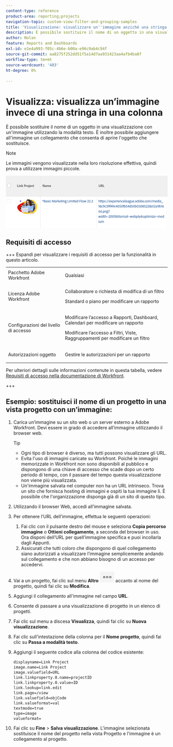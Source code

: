 ```yaml
---
content-type: reference
product-area: reporting;projects
navigation-topic: custom-view-filter-and-grouping-samples
title: 'Visualizzazione: visualizzare un''immagine anziché una stringa in una colonna'
description: È possibile sostituire il nome di un oggetto in una visualizzazione con un'immagine utilizzando la modalità testo. È inoltre possibile aggiungere all'immagine un collegamento che consenta di aprire l'oggetto che sostituisce.
author: Nolan
feature: Reports and Dashboards
exl-id: e1e4a993-f05c-4b6e-b00a-e96c9ab4c94f
source-git-commit: aa8275f252dd51f5a14d7aa931423aa4afb4ba8f
workflow-type: tm+mt
source-wordcount: '483'
ht-degree: 0%

---
```


# Visualizza: visualizza un’immagine invece di una stringa in una colonna

<!--Audited: 11/2024-->

È possibile sostituire il nome di un oggetto in una visualizzazione con un&#39;immagine utilizzando la modalità testo. È inoltre possibile aggiungere all&#39;immagine un collegamento che consenta di aprire l&#39;oggetto che sostituisce.

>[!NOTE]
>
>Le immagini vengono visualizzate nella loro risoluzione effettiva, quindi prova a utilizzare immagini piccole.

![Sostituisci nome progetto con immagine e collegamento](assets/replace-project-name-with-image-and-link-350x125.png)

## Requisiti di accesso

+++ Espandi per visualizzare i requisiti di accesso per la funzionalità in questo articolo. 

<table style="table-layout:auto"> 
 <col> 
 <col> 
 <tbody> 
  <tr> 
   <td role="rowheader">Pacchetto Adobe Workfront</td> 
   <td> <p>Qualsiasi</p> </td> 
  </tr> 
  <tr> 
   <td role="rowheader">Licenza Adobe Workfront</td> 
   <td> 
   <p>Collaboratore o richiesta di modifica di un filtro </p>
   <p>Standard o piano per modificare un rapporto</p>
  </tr> 
  <tr> 
   <td role="rowheader">Configurazioni del livello di accesso</td> 
   <td> <p>Modificare l’accesso a Rapporti, Dashboard, Calendari per modificare un rapporto</p> <p>Modificare l’accesso a Filtri, Viste, Raggruppamenti per modificare un filtro</p> </td> 
  </tr> 
  <tr> 
   <td role="rowheader">Autorizzazioni oggetto</td> 
   <td> <p>Gestire le autorizzazioni per un rapporto</p>  </td> 
  </tr> 
 </tbody> 
</table>

Per ulteriori dettagli sulle informazioni contenute in questa tabella, vedere [Requisiti di accesso nella documentazione di Workfront](/help/quicksilver/administration-and-setup/add-users/access-levels-and-object-permissions/access-level-requirements-in-documentation.md).

+++

## Esempio: sostituisci il nome di un progetto in una vista progetto con un’immagine:

1. Carica un’immagine su un sito web o un server esterno a Adobe Workfront. Devi essere in grado di accedere all’immagine utilizzando il browser web.

   >[!TIP]
   >
   >* Ogni tipo di browser è diverso, ma tutti possono visualizzare gli URL.
   >* Evita l&#39;uso di immagini caricate su Workfront. Poiché le immagini memorizzate in Workfront non sono disponibili al pubblico e dispongono di una chiave di accesso che scade dopo un certo periodo di tempo, con il passare del tempo questa visualizzazione non viene più visualizzata.
   >* Un&#39;immagine salvata nel computer non ha un URL intrinseco. Trova un sito che fornisca hosting di immagini e ospiti la tua immagine lì. È possibile che l&#39;organizzazione disponga già di un sito di questo tipo.

1. Utilizzando il browser Web, accedi all’immagine salvata.
1. Per ottenere l’URL dell’immagine, effettua le seguenti operazioni:

   <!--
   <p data-mc-conditions="QuicksilverOrClassic.Draft mode">(NOTE: I used this blog post to document what kind of image we need for this: https://www.canto.com/blog/image-url/ (consulting uses this)) </p>
   -->

   1. Fai clic con il pulsante destro del mouse e seleziona **Copia percorso immagine** o **Ottieni collegamento**, a seconda del browser in uso. Ora disponi dell’URL per quell’immagine specifica e puoi incollarla dagli Appunti.
   1. Assicurati che tutti coloro che dispongono di quel collegamento siano autorizzati a visualizzare l’immagine semplicemente andando sul collegamento e che non abbiano bisogno di un accesso per accedervi.

1. Vai a un progetto, fai clic sul menu **Altro** ![Icona Altro](assets/more-icon-45x33.png) accanto al nome del progetto, quindi fai clic su **Modifica**.

1. Aggiungi il collegamento all&#39;immagine nel campo **URL**.
1. Consente di passare a una visualizzazione di progetto in un elenco di progetti.
1. Fai clic sul menu a discesa **Visualizza**, quindi fai clic su **Nuova visualizzazione**.
1. Fai clic sull&#39;intestazione della colonna per il **Nome progetto**, quindi fai clic su **Passa a modalità testo**.

1. Aggiungi il seguente codice alla colonna del codice esistente:

   ```
   displayname=Link Project
   image.name=Link Project
   image.valuefield=URL
   link.linkproperty.0.name=projectID
   link.linkproperty.0.value=ID
   link.lookup=link.edit
   link.page=/view
   link.valuefield=objCode
   link.valueformat=val
   textmode=true
   type=image
   valueformat=
   ```

1. Fai clic su **Fine** > **Salva visualizzazione**.
L&#39;immagine selezionata sostituisce il nome del progetto nella vista Progetto e l&#39;immagine è un collegamento al progetto.
